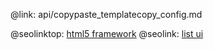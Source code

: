 @link: api/copypaste_templatecopy_config.md

@seolinktop: [html5 framework](https://webix.com)
@seolink: [list ui](https://webix.com/widget/list/)